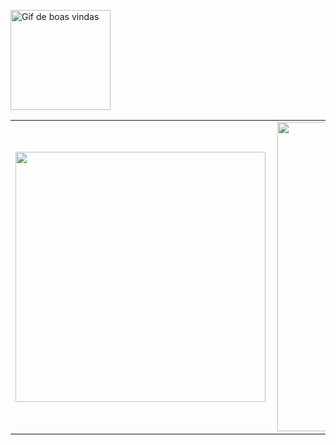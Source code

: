 
<p align="left">
  <img alt="Gif de boas vindas" width="160px" src="https://github.com/ManuelMolina02/portifolio/blob/main/assets/gretings.gif" />
</p>

<center>
<table>
    <tr>
        <td><img width="400px" align="left" src="https://github-readme-stats.vercel.app/api/top-langs/?username=ManuelMolina02&hide=html&layout=compact&theme=buefy" /></td>
        <td><img width="495px" align="left" src="https://github-readme-stats.vercel.app/api?username=ManuelMolina02&theme=buefy"/></td>
    </tr>   
</table>
</center>  

